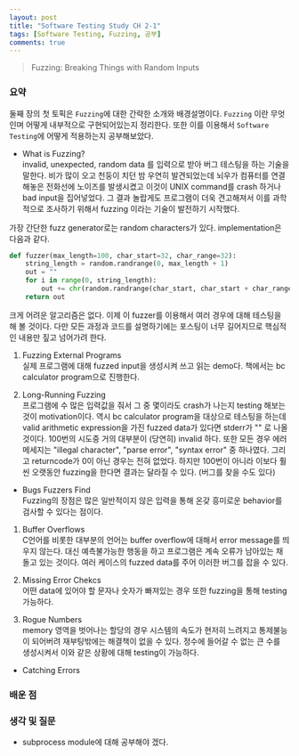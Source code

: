 ```yaml
---
layout: post
title: "Software Testing Study CH 2-1"
tags: [Software Testing, Fuzzing, 공부]
comments: true
---
```


> Fuzzing: Breaking Things with Random Inputs  

### 요약  
둘째 장의 첫 토픽은 `Fuzzing`에 대한 간략한 소개와 배경설명이다. `Fuzzing` 이란 무엇인며 어떻게 내부적으로 구현되어있는지 정리한다. 또한 이를 이용해서 `Software Testing`에 어떻게 적용하는지 공부해보았다.  

- What is Fuzzing?  
invalid, unexpected, random data 를 입력으로 받아 버그 테스팅을 하는 기술을 말한다. 비가 많이 오고 천둥이 치던 밤 우연히 발견되었는데 뇌우가 컴퓨터를 연결해놓은 전화선에 노이즈를 발생시켰고 이것이 UNIX command를 crash 하거나 bad input을 집어넣었다. 그 결과 놀랍게도 프로그램이 더욱 견고해져서 이를 과학적으로 조사하기 위해서 fuzzing 이라는 기술이 발전하기 시작했다.  

가장 간단한 fuzz generator로는 random characters가 있다. implementation은 다음과 같다.  
~~~python
def fuzzer(max_length=100, char_start=32, char_range=32):
    string_length = random.randrange(0, max_length + 1)
    out = ""
    for i in range(0, string_length):
        out += chr(random.randrange(char_start, char_start + char_range))
    return out
~~~
크게 어려운 알고리즘은 없다. 이제 이 fuzzer를 이용해서 여러 경우에 대해 테스팅을 해 볼 것이다. 다만 모든 과정과 코드를 설명하기에는 포스팅이 너무 길어지므로 핵심적인 내용만 짚고 넘어가려 한다.  

1. Fuzzing External Programs  
실제 프로그램에 대해 fuzzed input을 생성시켜 쓰고 읽는 demo다. 책에서는 bc calculator program으로 진행한다.  

2. Long-Running Fuzzing  
프로그램에 수 많은 입력값을 줘서 그 중 몇이라도 crash가 나는지 testing 해보는 것이 motivation이다. 역시 bc calculator program을 대상으로 테스팅을 하는데 valid arithmetic expression을 가진 fuzzed data가 있다면 stderr가 "" 로 나올 것이다. 100번의 시도중 거의 대부분이 (당연히) invalid 하다. 또한 모든 경우 에러메세지는 "illegal character", "parse error", "syntax error" 중 하나였다. 그리고 returncode가 0이 아닌 경우는 전혀 없었다. 하지만 100번이 아니라 이보다 훨씬 오랫동안 fuzzing을 한다면 결과는 달라질 수 있다. (버그를 찾을 수도 있다)  

- Bugs Fuzzers Find  
Fuzzing의 장점은 많은 일반적이지 않은 입력을 통해 온갖 흥미로운 behavior를 검사할 수 있다는 점이다.  

1. Buffer Overflows  
C언어를 비롯한 대부분의 언어는 buffer overflow에 대해서 error message를 띄우지 않는다. 대신 예측불가능한 행동을 하고 프로그램은 계속 오류가 남아있는 채 돌고 있는 것이다. 여러 케이스의 fuzzed data를 주어 이러한 버그를 잡을 수 있다.  

2. Missing Error Chekcs  
어떤 data에 있어야 할 문자나 숫자가 빠져있는 경우 또한 fuzzing을 통해 testing 가능하다.  

3. Rogue Numbers  
memory 영역을 벗어나는 할당의 경우 시스템의 속도가 현저히 느려지고 통제불능이 되어버려 재부팅밖에는 해결책이 없을 수 있다. 정수에 들어갈 수 없는 큰 수를 생성시켜서 이와 같은 상황에 대해 testing이 가능하다.

- Catching Errors  


### 배운 점  


### 생각 및 질문  
- subprocess module에 대해 공부해야 겠다.  
